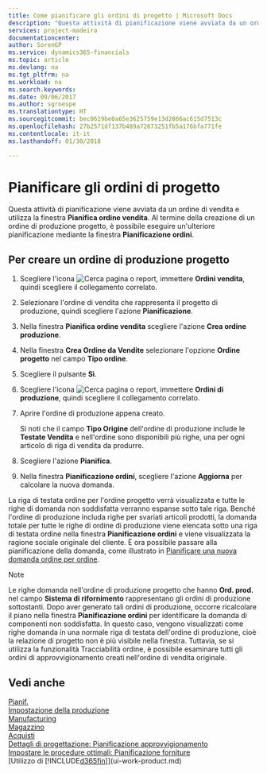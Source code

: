 ```yaml
---
title: Come pianificare gli ordini di progetto | Microsoft Docs
description: "Questa attività di pianificazione viene avviata da un ordine di vendita e utilizza la finestra **Pianifica ordine vendita**. Al termine della creazione di un ordine di produzione progetto, è possibile eseguire un'ulteriore pianificazione mediante la finestra **Pianificazione ordini**."
services: project-madeira
documentationcenter: 
author: SorenGP
ms.service: dynamics365-financials
ms.topic: article
ms.devlang: na
ms.tgt_pltfrm: na
ms.workload: na
ms.search.keywords: 
ms.date: 09/06/2017
ms.author: sgroespe
ms.translationtype: HT
ms.sourcegitcommit: bec0619be0a65e3625759e13d2866ac615d7513c
ms.openlocfilehash: 27b2571df137b489a72673251fb5a176bfa771fe
ms.contentlocale: it-it
ms.lasthandoff: 01/30/2018

---
```

# <a name="plan-project-orders"></a>Pianificare gli ordini di progetto
Questa attività di pianificazione viene avviata da un ordine di vendita e utilizza la finestra **Pianifica ordine vendita**. Al termine della creazione di un ordine di produzione progetto, è possibile eseguire un'ulteriore pianificazione mediante la finestra **Pianificazione ordini**.  

## <a name="to-create-a-project-production-order"></a>Per creare un ordine di produzione progetto  

1.  Scegliere l'icona ![Cerca pagina o report](media/ui-search/search_small.png "icona Cerca pagina o report"), immettere **Ordini vendita**, quindi scegliere il collegamento correlato.  
2.  Selezionare l'ordine di vendita che rappresenta il progetto di produzione, quindi scegliere l'azione **Pianificazione**.  
4.  Nella finestra **Pianifica ordine vendita** scegliere l'azione **Crea ordine produzione**.  
5.  Nella finestra **Crea Ordine da Vendite** selezionare l'opzione **Ordine progetto** nel campo **Tipo ordine**.  
6.  Scegliere il pulsante **Sì**.  
7.  Scegliere l'icona ![Cerca pagina o report](media/ui-search/search_small.png "icona Cerca pagina o report"), immettere **Ordini di produzione**, quindi scegliere il collegamento correlato.
8. Aprire l'ordine di produzione appena creato.  

    Si noti che il campo **Tipo Origine** dell'ordine di produzione include le **Testate Vendita** e nell'ordine sono disponibili più righe, una per ogni articolo di riga di vendita da produrre.  
9. Scegliere l'azione **Pianifica**.
10. Nella finestra **Pianificazione ordini**, scegliere l'azione **Aggiorna** per calcolare la nuova domanda.  

La riga di testata ordine per l'ordine progetto verrà visualizzata e tutte le righe di domanda non soddisfatta verranno espanse sotto tale riga. Benché l'ordine di produzione includa righe per svariati articoli prodotti, la domanda totale per tutte le righe di ordine di produzione viene elencata sotto una riga di testata ordine nella finestra **Pianificazione ordini** e viene visualizzata la ragione sociale originale del cliente. È ora possibile passare alla pianificazione della domanda, come illustrato in [Pianificare una nuova domanda ordine per ordine](production-how-to-plan-for-new-demand.md).  

> [!NOTE]  
>  Le righe domanda nell'ordine di produzione progetto che hanno **Ord. prod.** nel campo **Sistema di rifornimento** rappresentano gli ordini di produzione sottostanti. Dopo aver generato tali ordini di produzione, occorre ricalcolare il piano nella finestra **Pianificazione ordini** per identificare la domanda di componenti non soddisfatta. In questo caso, vengono visualizzati come righe domanda in una normale riga di testata dell'ordine di produzione, cioè la relazione di progetto non è più visibile nella finestra. Tuttavia, se si utilizza la funzionalità Tracciabilità ordine, è possibile esaminare tutti gli ordini di approvvigionamento creati nell'ordine di vendita originale.  

## <a name="see-also"></a>Vedi anche
[Pianif.](production-planning.md)   
[Impostazione della produzione](production-configure-production-processes.md)  
[Manufacturing](production-manage-manufacturing.md)    
[Magazzino](inventory-manage-inventory.md)  
[Acquisti](purchasing-manage-purchasing.md)  
[Dettagli di progettazione: Pianificazione approvvigionamento](design-details-supply-planning.md)   
[Impostare le procedure ottimali: Pianificazione forniture](setup-best-practices-supply-planning.md)  
[Utilizzo di [!INCLUDE[d365fin](includes/d365fin_md.md)]](ui-work-product.md)

